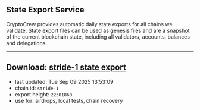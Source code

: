 ## State Export Service
CryptoCrew provides automatic daily state exports for all chains we validate. State export files can be used as genesis files and are a snapshot of the current blockchain state, including all validators, accounts, balances and delegations.

---
**Download: [stride-1 state export](https://dl-eu2.ccvalidators.com/SERVICE/stride/stride-1_export_22301860.json)**
---

- last updated: Tue Sep 09 2025 13:53:09
- chain id: `stride-1`
- export height: `22301860`
- use for: airdrops, local tests, chain recovery
